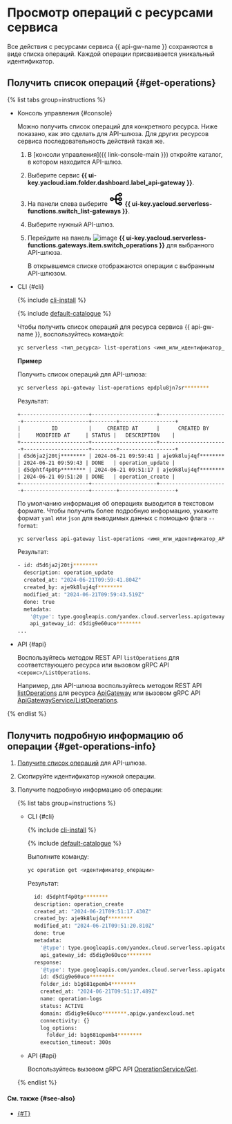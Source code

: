 # Просмотр операций с ресурсами сервиса

Все действия с ресурсами сервиса {{ api-gw-name }} сохраняются в виде списка операций. Каждой операции присваивается уникальный идентификатор.

## Получить список операций {#get-operations}

{% list tabs group=instructions %}

- Консоль управления {#console}

  Можно получить список операций для конкретного ресурса. Ниже показано, как это сделать для API-шлюза. Для других ресурсов сервиса последовательность действий такая же.

  1. В [консоли управления]({{ link-console-main }}) откройте каталог, в котором находится API-шлюз.
  1. Выберите сервис **{{ ui-key.yacloud.iam.folder.dashboard.label_api-gateway }}**.
  1. На панели слева выберите ![image](../../_assets/console-icons/branches-right.svg) **{{ ui-key.yacloud.serverless-functions.switch_list-gateways }}**.
  1. Выберите нужный API-шлюз.
  1. Перейдите на панель ![image](../../_assets/console-icons/list-check.svg) **{{ ui-key.yacloud.serverless-functions.gateways.item.switch_operations }}** для выбранного API-шлюза.

     В открывшемся списке отображаются операции с выбранным API-шлюзом.

- CLI {#cli}

  {% include [cli-install](../../_includes/cli-install.md) %}

  {% include [default-catalogue](../../_includes/default-catalogue.md) %}

  Чтобы получить список операций для ресурса сервиса {{ api-gw-name }}, воспользуйтесь командой:

  ```bash
  yc serverless <тип_ресурса> list-operations <имя_или_идентификатор_ресурса>
  ```

  **Пример**

  Получить список операций для API-шлюза:

  ```bash
  yc serverless api-gateway list-operations epdplu8jn7sr********
  ```

  Результат:

  ```text
  +----------------------+---------------------+----------------------+---------------------+--------+------------------+
  |          ID          |     CREATED AT      |      CREATED BY      |     MODIFIED AT     | STATUS |   DESCRIPTION    |
  +----------------------+---------------------+----------------------+---------------------+--------+------------------+
  | d5d6ja2j20tj******** | 2024-06-21 09:59:41 | aje9k8luj4qf******** | 2024-06-21 09:59:43 | DONE   | operation_update |
  | d5dphtf4p0tp******** | 2024-06-21 09:51:17 | aje9k8luj4qf******** | 2024-06-21 09:51:20 | DONE   | operation_create |
  +----------------------+---------------------+----------------------+---------------------+--------+------------------+
  ```

  По умолчанию информация об операциях выводится в текстовом формате. Чтобы получить более подробную информацию, укажите формат `yaml` или `json` для выводимых данных с помощью флага `--format`:

  ```bash
  yc serverless api-gateway list-operations <имя_или_идентификатор_API-шлюза> --format yaml
  ```

  Результат:

  ```bash
  - id: d5d6ja2j20tj********
    description: operation_update
    created_at: "2024-06-21T09:59:41.804Z"
    created_by: aje9k8luj4qf********
    modified_at: "2024-06-21T09:59:43.519Z"
    done: true
    metadata:
      '@type': type.googleapis.com/yandex.cloud.serverless.apigateway.v1.UpdateApiGatewayMetadata
      api_gateway_id: d5dig9e60uco********
  ...
  ```

- API {#api}

  Воспользуйтесь методом REST API `listOperations` для соответствующего ресурса или вызовом gRPC API `<сервис>/ListOperations`.

  Например, для API-шлюза воспользуйтесь методом REST API [listOperations](../apigateway/api-ref/ApiGateway/listOperations.md) для ресурса [ApiGateway](../apigateway/api-ref/ApiGateway/index.md) или вызовом gRPC API [ApiGatewayService/ListOperations](../apigateway/api-ref/grpc/apigateway_service.md#ListOperations).

{% endlist %}

## Получить подробную информацию об операции {#get-operations-info}

1. [Получите список операций](#get-operations) для API-шлюза.
1. Скопируйте идентификатор нужной операции.
1. Получите подробную информацию об операции:

    {% list tabs group=instructions %}

    - CLI {#cli}

      {% include [cli-install](../../_includes/cli-install.md) %}

      {% include [default-catalogue](../../_includes/default-catalogue.md) %}

      Выполните команду:

      ```bash
      yc operation get <идентификатор_операции>
      ```

      Результат:

      ```bash
        id: d5dphtf4p0tp********
        description: operation_create
        created_at: "2024-06-21T09:51:17.430Z"
        created_by: aje9k8luj4qf********
        modified_at: "2024-06-21T09:51:20.810Z"
        done: true
        metadata:
          '@type': type.googleapis.com/yandex.cloud.serverless.apigateway.v1.CreateApiGatewayMetadata
          api_gateway_id: d5dig9e60uco********
        response:
          '@type': type.googleapis.com/yandex.cloud.serverless.apigateway.v1.ApiGateway
          id: d5dig9e60uco********
          folder_id: b1g681qpemb4********
          created_at: "2024-06-21T09:51:17.489Z"
          name: operation-logs
          status: ACTIVE
          domain: d5dig9e60uco********.apigw.yandexcloud.net
          connectivity: {}
          log_options:
            folder_id: b1g681qpemb4********
          execution_timeout: 300s
      ```

    - API {#api}

      Воспользуйтесь вызовом gRPC API [OperationService/Get](../apigateway/api-ref/grpc/operation_service.md#Get).

    {% endlist %}

#### См. также {#see-also}

* [{#T}](../../api-design-guide/concepts/about-async.md)

